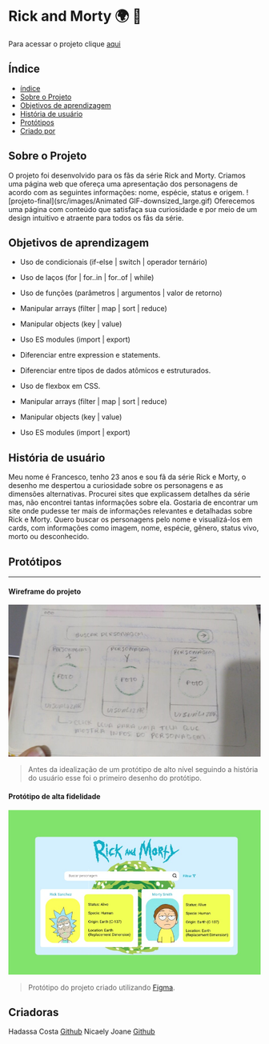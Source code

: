 # Rick and Morty :earth_africa: :rocket:
Para acessar o projeto clique [aqui](https://costahadassa.github.io/Rick-and-Morty/)

## Índice
* [índice](#Índice)
* [Sobre o Projeto](#sobre-o-projeto)
* [Objetivos de aprendizagem](#objetivos-de-aprendizagem)
* [História de usuário](*história-de-usuário)
* [Protótipos](*protótipos)
* [Criado por](*Criadoras)

## Sobre o Projeto

O projeto foi desenvolvido para os fãs da série Rick and Morty. 
Criamos uma página web que ofereça uma apresentação dos personagens de acordo com as seguintes informações: nome, espécie, status e origem.
![projeto-final](src/images/Animated GIF-downsized_large.gif)
Oferecemos uma página com conteúdo  que satisfaça sua curiosidade e por meio de um design intuitivo e atraente para todos os fãs da série.



## Objetivos de aprendizagem

 * Uso de condicionais (if-else | switch | operador ternário)
 * Uso de laços (for | for..in | for..of | while)
 * Uso de funções (parâmetros | argumentos | valor de retorno)
 * Manipular arrays (filter | map | sort | reduce)
 * Manipular objects (key | value)
 * Uso ES modules (import | export)
 * Diferenciar entre expression e statements.
 * Diferenciar entre tipos de dados atômicos e estruturados.

* Uso de flexbox em CSS.
* Manipular arrays (filter | map | sort | reduce)
* Manipular objects (key | value)
* Uso ES modules (import | export)

## História de usuário

Meu nome é Francesco, tenho 23 anos e sou fã da série Rick e Morty, o desenho me despertou a curiosidade sobre os personagens e as dimensões alternativas. Procurei sites que explicassem detalhes da série mas, não encontrei tantas informações sobre ela.
Gostaria de encontrar um site onde pudesse ter mais de informações relevantes e detalhadas sobre Rick e Morty.
Quero buscar os personagens pelo nome e visualizá-los em cards, com informações como imagem, nome, espécie, gênero, status vivo, morto ou desconhecido.

## Protótipos
___
#### Wireframe do projeto
![prototipo-baixa](src/images/baixa.jpg)
> Antes da idealização de um protótipo de alto nível seguindo a história do usuário esse foi o primeiro desenho do protótipo.

#### Protótipo de alta fidelidade
![prototipo](src/images/prototipo.png)
>Protótipo do projeto criado utilizando [Figma](https://www.figma.com/file/.7V7DeCV5b64RpHLb9bTceC/Data-Lovers).

## Criadoras
Hadassa Costa [Github](https://github.com/Costahadassa)
Nicaely Joane [Github](https://github.com/Nijoane)
